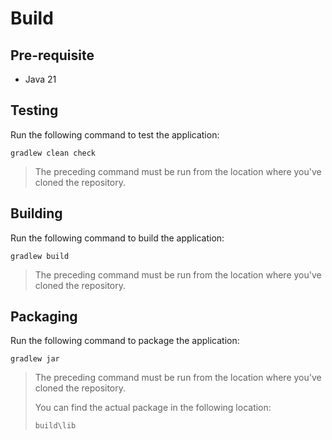 # Build

## Pre-requisite

* Java 21

## Testing

Run the following command to test the application:

```
gradlew clean check
```

> The preceding command must be run from the location where you've cloned the repository.

## Building

Run the following command to build the application:

```
gradlew build
```

> The preceding command must be run from the location where you've cloned the repository.

## Packaging

Run the following command to package the application:

```
gradlew jar
```

> The preceding command must be run from the location where you've cloned the repository.
>
> You can find the actual package in the following location:
>
> ```
> build\lib
> ```